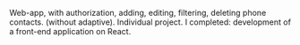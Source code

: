 Web-app, with authorization, adding, editing, filtering, deleting phone
contacts. (without adaptive). Individual project.
I completed: development of a front-end application on React.

